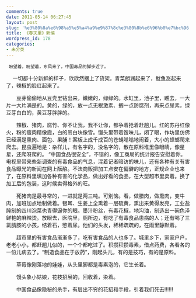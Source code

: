 ```yaml
---
comments: true
date: 2011-05-14 06:27:45
layout: post
slug: '%e3%80%8a%e6%98%a5%e5%a4%a9%e9%87%8c%e3%80%8b%e6%96%b0%e7%bc%96'
title: 《春天里》新编
wordpress_id: 178
categories:
- 未分类
---
```


     盼望着，盼望着，东风来了，中国毒品的脚步近了。

  　 一切都十分新鲜的样子，欣欣然摆上了货架。青菜朗润起来了，鱿鱼涨起来了，辣椒的脸红起来了。

　　豆芽偷偷地从豆壳里钻出来，嫩嫩的，绿绿的。水缸里，池子里，瞧去，一大片一大片满是的。黄的，绿的，放一点无根激素、搁一点防腐剂，再来点尿素，绿豆芽白白的，黄豆芽胖胖的。
 
　　辣椒、猪肉，腐竹、你不让我，我不让你，都争着抢着赶趟儿。红的苏丹红像火，粉的瘦肉精像霞，白的吊白块像雪。馒头里带着馊味儿，闭了眼，作坊里仿佛已经满是熏肉、面包、果脯！案板上成千成百的苍蝇嗡嗡地闹着，大小的蟑螂爬来爬去。昆虫遍地是：杂样儿，有名字的，没名字的，散在原料堆里像眼睛，像星星，还爬呀爬的。 “中国食品很安全”，不错的，像工商局的统计报告安慰着你。电视里带来些新调查的有毒食品的气息，混着记者暗访的味儿，还有各种有关有害食品曝光的新闻在网上酝酿。不法商贩把加工点安在偏僻的地方，正规企业也来了，在原料里填加各种有害的化学品，做出好看的食品，在大型超市里卖着。换了加工后的包装，这时候卖得格外的旺。

　　死猪肉是最寻常的，一进就是两三吨。可别恼。看，做腊肉，做熏肉，变牛肉，加班加点地制做着。银耳、生姜上全熏着一层硫黄，熏出来黄得发亮，工业盐腌制的四川泡菜也青得逼你的眼。墨汁粉丝，有毒花椒，地沟油，制造出一碗色泽鲜艳的麻辣烫。放眼去，医院里，厕所边，有吃了有毒食品患病的人；还有喝了三氯腈胺的小孩，结着石，憋着尿。他们的头发，稀稀疏疏的，在雨里静默着。

　　超市里的有害食品渐渐多了，吃有害食品的人也多了。城里乡下，家家户户，老老小小，都赶趟儿似的，一个个都吃过了。积攒积攒毒素，借点药费，各看各的一份儿病去了。“制造食品在于放药”，刚起头儿，有的是技巧，有的是原料。

　　草莓像刚落地的娃娃，从头里脚都是毒素泡的，它生长着。
 
　　馒头象小姑娘，花枝招展的，回收着，染着。

　　中国食品像隐秘的杀手，有层出不穷的花招和手段，引着我们死去!!!!!!
